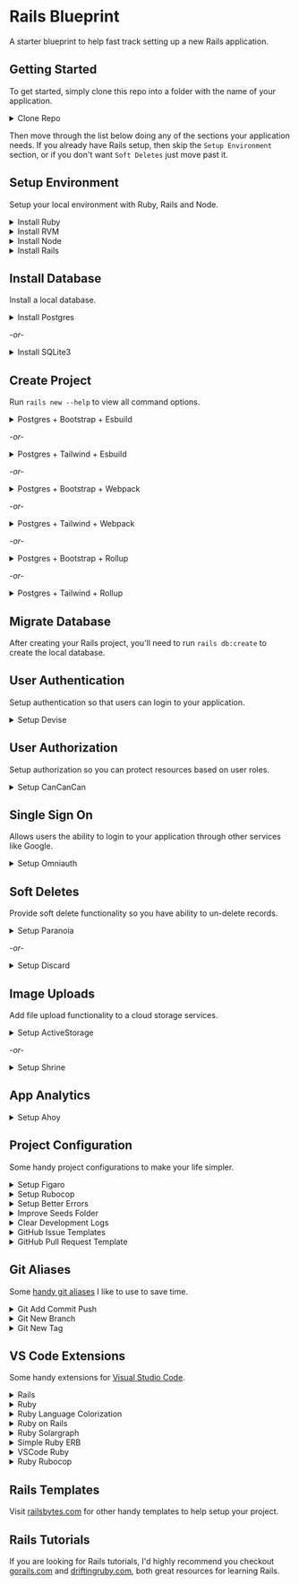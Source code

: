 # Rails Blueprint
A starter blueprint to help fast track setting up a new Rails application.

## Getting Started
To get started, simply clone this repo into a folder with the name of your application. 

<details>
  <summary>Clone Repo</summary>

  Replace `my_app` with the name of your application.
  ```clone
  git clone https://github.com/dalezak/rails-blueprint.git my_app
  ```
</details>

Then move through the list below doing any of the sections your application needs. If you already have Rails setup, then skip the `Setup Environment` section, or if you don't want `Soft Deletes` just move past it.

## Setup Environment
Setup your local environment with Ruby, Rails and Node.
<details>
  <summary>Install Ruby</summary>

  Visit [Rails > Getting Started > Installing Ruby](https://guides.rubyonrails.org/getting_started.html#installing-ruby) for instructions on installing the Ruby language.

  ```console
  ruby -v 
  ```
</details>

<details>
  <summary>Install RVM</summary>

  Visit [RVM > Install](https://rvm.io/rvm/install) for instructions on setting up RVM so you can easily switch between different version of Ruby.

  ```console
  rvm --default use 3.0.0 
  ```
</details>

<details>
  <summary>Install Node</summary>

  Visit [Rails > Getting Started > Installing Node](https://guides.rubyonrails.org/getting_started.html#installing-node-js-and-yarn) for instructions on setting up Node and Yarn.

  ```console
  npm -v
  ```
  
  ```console
  yarn -v
  ```
</details>

<details>
  <summary>Install Rails</summary>

  Visit [Rails > Getting Started](https://guides.rubyonrails.org/getting_started.html#creating-a-new-rails-project-installing-rails-installing-rails) for instructions on installing Rails framework.

  ```console
  gem install rails -v 7.0.0
  ```
  
  ```console
  rails -v
  ```
</details>

## Install Database
Install a local database.
<details>
  <summary>Install Postgres</summary>

  Visit [Postgres > Download](https://www.postgresql.org/download/macosx/) for instructions on installing Postgres database.

  ```console
  psql --version
  ```
</details>

_-or-_

<details>
  <summary>Install SQLite3</summary>

  Visit [Rails > Getting_started > Installing SQLite](https://guides.rubyonrails.org/getting_started.html#installing-sqlite3) for instructions on installing SQlite database.
</details>

## Create Project
Run `rails new --help` to view all command options.

<details>
  <summary>Postgres + Bootstrap + Esbuild</summary>

  Creates a new Rails project with Postgres database, Bootstrap css and ESbuild javascript.
  ```console
  rails new . -s --git --database=postgresql --css=bootstrap --javascript=esbuild
  ```
</details>

_-or-_

<details>
  <summary>Postgres + Tailwind + Esbuild</summary>

  Creates a new Rails project with Postgres database, Tailwind css and ESbuild javascript.
  ```console
  rails new . -s --git --database=postgresql --css=tailwind --javascript=esbuild
  ```
</details>

_-or-_

<details>
  <summary>Postgres + Bootstrap + Webpack</summary>

  Creates a new Rails project with Postgres database, Bootstrap css and Webpack javascript.
  ```console
  rails new . -s --git --database=postgresql --css=bootstrap --javascript=webpack
  ```
</details>

_-or-_

<details>
  <summary>Postgres + Tailwind + Webpack</summary>

  Creates a new Rails project with Postgres database, Tailwind css and Webpack javascript.
  ```console
  rails new . -s --git --database=postgresql --css=tailwind --javascript=webpack
  ```
</details>

_-or-_

<details>
  <summary>Postgres + Bootstrap + Rollup</summary>

  Creates a new Rails project with Postgres database, Bootstrap css and Rollup javascript.
  ```console
  rails new . -s --git --database=postgresql --css=bootstrap --javascript=rollup
  ```
</details>

_-or-_

<details>
  <summary>Postgres + Tailwind + Rollup</summary>

  Creates a new Rails project with Postgres database, Tailwind css and Rollup javascript.
  ```console
  rails new . -s --git --database=postgresql --css=tailwind --javascript=rollup
  ```
</details>

## Migrate Database
After creating your Rails project, you'll need to run `rails db:create` to create the local database.

## User Authentication
Setup authentication so that users can login to your application.

<details>
  <summary>Setup Devise</summary>

  [Devise](https://github.com/heartcombo/devise) is flexible authentication solution for Rails with Warden.

  [This template](https://railsbytes.com/templates/X8Bsjx) adds user authentication to your app using the Devise gem. 
  ```console
    rails app:template LOCATION="https://railsbytes.com/script/X8Bsjx"
  ```
  Installation Questions:
  - What do you want to call your Devise model? `User`
  - Do you want to any extra attributes to User? `y`
  - What attributes? `name` _# use comma separated list of attributes_

  Post Installation Steps:
  1. In `config/environments/development.rb`, add `config.action_mailer.default_url_options = { host: 'localhost', port: 3000 }`
  2. Migrate Database:
  ```console
  rails db:migrate
  ```

  Learning More:
  - [Configuring Models](https://github.com/heartcombo/devise#configuring-models)
  - [Configuring Views](https://github.com/heartcombo/devise#configuring-views)
  - [Controller Filters](https://github.com/heartcombo/devise#controller-filters-and-helpers)
  - [Configuring Routes](https://github.com/heartcombo/devise#configuring-routes)
  - [GoRails Tutorial](https://gorails.com/episodes/user-authentication-with-devise)
</details>

## User Authorization
Setup authorization so you can protect resources based on user roles.

<details>
  <summary>Setup CanCanCan</summary>

  [CanCanCan](https://github.com/CanCanCommunity/cancancan) is authorization Gem for Ruby on Rails.

  [This template](https://railsbytes.com/templates/V33sj3) add CanCanCan gem and generates default abilities file. 
  ```console
  rails app:template LOCATION='https://railsbytes.com/script/V33sj3'
  ```

  Learning More:
  - [Defining Abilities](https://github.com/CanCanCommunity/cancancan#define-abilities)
  - [Checking Abilities](https://github.com/CanCanCommunity/cancancan#check-abilities)
  - [Controller Helpers](https://github.com/CanCanCommunity/cancancan#controller-helpers)
  - [Developer Guide](https://github.com/CanCanCommunity/cancancan/blob/develop/docs/README.md)
  - [GoRails Tutorial](https://gorails.com/episodes/authorization-with-cancancan)
</details>

## Single Sign On
Allows users the ability to login to your application through other services like Google.

<details>
  <summary>Setup Omniauth</summary>

  [Omniauth](https://github.com/omniauth/omniauth) is a flexible authentication system utilizing Rack middleware. 

  [This template](https://railsbytes.com/templates/xkjsK3) adds Omniauth gem, creates sessions, registrations and omniauth controllers
  ```console
  rails app:template LOCATION='https://railsbytes.com/script/xkjsK3'
  ```

  Post Installation Steps:
  1. Add Omniauth routes to  `config/routes.rb`
  ```console
  devise_for :users,
    controllers: {
      sessions: "sessions",
      registrations: "registrations",
      omniauth_callbacks: "omniauth",
    }
  ```

  Learning More:
  - [Getting Started](https://github.com/omniauth/omniauth/wiki#getting-started)
  - [GoRails Tutorial](https://gorails.com/episodes/omniauth-twitter-sign-in)
</details>

## Soft Deletes
Provide soft delete functionality so you have ability to un-delete records.

<details>
  <summary>Setup Paranoia</summary>

  [Paranoia](https://github.com/rubysherpas/paranoia) provides soft deletes functionality to ActiveRecord.

  [This template](https://railsbytes.com/templates/Xg8s3J) installs the Paranoia gem for soft deletes.
  ```console
  rails app:template LOCATION='https://railsbytes.com/script/Xg8s3J'
  ```

  Learning More:
  - [Migrate Models](https://github.com/rubysherpas/paranoia#run-your-migrations-for-the-desired-models)
  - [Model Usage](https://github.com/rubysherpas/paranoia#usage)
  - [GoRails Tutorial](https://gorails.com/episodes/soft-delete-with-paranoia)
</details>

_-or-_

<details>
  <summary>Setup Discard</summary>

  [Discard](https://github.com/jhawthorn/discard), soft deletes for ActiveRecord done right.

  [This template](https://railsbytes.com/templates/z0gsEQ) installs the Discard gem for soft deletes.
  ```console
  rails app:template LOCATION='https://railsbytes.com/templates/z0gsEQ'
  ```

  Learning More:
  - [Migrate Models](https://github.com/jhawthorn/discard#usage)
  - [Discard Record](https://github.com/jhawthorn/discard#discard-a-record)
  - [Undiscard Record](https://github.com/jhawthorn/discard#undiscard-a-record)
  - [Default Scopes](https://github.com/jhawthorn/discard#default-scope)
</details>

## Image Uploads
Add file upload functionality to a cloud storage services.

<details>
  <summary>Setup ActiveStorage</summary>

  [ActiveStorage](https://edgeguides.rubyonrails.org/active_storage_overview.html) facilitates uploading files to a cloud storage service like Amazon S3, Google Cloud Storage, or Microsoft Azure.

  [This template](https://railsbytes.com/templates/zJosLx) adds ActiveStorage to your Rails app.
  ```console
  rails app:template LOCATION='https://railsbytes.com/script/zJosLx'
  ```
</details>

_-or-_

<details>
  <summary>Setup Shrine</summary>

  [Shrine](https://github.com/shrinerb/shrine) is a modular file upload toolkit that allows direct uploads to Amazon S3, resumable uploads, image processing and more.

  [This template](https://railsbytes.com/templates/xYasLK) installs Shrine gem, config initializer, plus adds some handy uploaders you can use.
  ```console
  rails app:template LOCATION='https://railsbytes.com/script/xYasLK'
  ```
</details>

## App Analytics

<details>
  <summary>Setup Ahoy</summary>

  [Ahoy](https://github.com/ankane/ahoy) is simple, powerful, first-party analytics for Rails.

  [This template](https://railsbytes.com/templates/V1bs4X) adds Ahoy gem, runs its initializer and then migrates the database.
  ```console
  rails app:template LOCATION='https://railsbytes.com/script/V1bs4X'
  ```
</details>

## Project Configuration
Some handy project configurations to make your life simpler.

<details>
  <summary>Setup Figaro</summary>

  [Figaro](https://github.com/laserlemon/figaro) is simple Heroku-friendly configuration using ENV and a single YAML file.

  [This template](https://railsbytes.com/templates/VRZs9V) adds Figaro for simple configuration using ENV and a single YAML file.
  ```console
  rails app:template LOCATION="https://railsbytes.com/script/VRZs9V"
  ```
</details>

<details>
  <summary>Setup Rubocop</summary>

  [Rubocop](https://github.com/rubocop/rubocop-rails) is an extension focused on enforcing Rails best practices and coding conventions.

  [This template](https://railsbytes.com/templates/XE5sl5) adds rubocop to your Rails app.
  ```console
  rails app:template LOCATION="https://railsbytes.com/script/XE5sl5"
  ```
</details>

<details>
  <summary>Setup Better Errors</summary>

  [Foreman](https://github.com/BetterErrors/better_errors) is better error page for Rack apps.

  [This template](https://railsbytes.com/templates/V33s0D) adds Better Errors and Binding of Caller gems.
  ```console
  rails app:template LOCATION="https://railsbytes.com/script/V33s0D"
  ```
</details>

<details>
  <summary>Improve Seeds Folder</summary>

  Organize your seeds files into environment folders and execute them in alphanumeric order.

  [This template](https://railsbytes.com/templates/xGqsmL) sets up environment specific seeds folders.
  ```console
  rails app:template LOCATION='https://railsbytes.com/script/xGqsmL'
  ```
</details>

<details>
  <summary>Clear Development Logs</summary>

  Automatically clear development logs when they get over 2mb.

  [This template](https://railsbytes.com/templates/VZgs77) adds an initializer to clear development logs.
  ```console
  rails app:template LOCATION='https://railsbytes.com/script/VZgs77'
  ```
</details>

<details>
  <summary>GitHub Issue Templates</summary>

  Creates bug reports, feature requests and code maintenance issue templates in GitHub.

  [This template](https://railsbytes.com/public/templates/XvEs4K) adds some handy GitHub issue templates.
  ```console
  rails app:template LOCATION='https://railsbytes.com/script/XvEs4K'
  ```
</details>

<details>
  <summary>GitHub Pull Request Template</summary>

  Creates a pull request template for GitHub.

  [This template](https://railsbytes.com/public/templates/VdrsPl) add a GitHub pull request template.
  ```console
  rails app:template LOCATION='https://railsbytes.com/script/VdrsPl'
  ```
</details>

## Git Aliases
Some [handy git aliases](https://dev.to/dalezak/git-aliases-are-like-superpowers-3bp4) I like to use to save time.

<details>
  <summary>Git Add Commit Push</summary>

  This alias does a git add, commit and push all on one line. 

  ```console
  git config --global alias.add-commit-push '!git add -A && git commit -m "$1" && git push && git status'
  ```

  You can use the `add-commit-push` alias like this.
  ```console
  git add-commit-push "Add, commit, push in one line!"
  ```
</details>

<details>
  <summary>Git New Branch</summary>

  This alias adds, commits and pushes current changes to a new branch.

  ```console
  git config --global alias.new-branch '!git checkout -b "$1" && git add -A && git commit -m "$2" && git push -u origin "$1" && git status'
  ```

  You can use the `new-branch` alias like this.
  ```console
  git new-branch "123-my-branch" "Checkout, add, commit, push!"
  ```
</details>

<details>
  <summary>Git New Tag</summary>

  This alias creates a new tag and pushes it using the timestamp for naming.

  ```console
  git config --global alias.new-tag '!git tag -a -m `date +'%Y-%m-%d_%H-%M'` `date +'%Y-%m-%d_%H-%M'` && git push origin `date +'%Y-%m-%d_%H-%M'` && git status'
  ```

  You can use the `new-tag` alias like this.
  ```console
  git new-tag
  ```
</details>

## VS Code Extensions
Some handy extensions for [Visual Studio Code](https://code.visualstudio.com).

<details>
  <summary>Rails</summary>

  Ruby on Rails support for Visual Studio Code

  [https://marketplace.visualstudio.com/items?itemName=bung87.rails](https://marketplace.visualstudio.com/items?itemName=bung87.rails)
</details>

<details>
  <summary>Ruby</summary>

  This extension provides enhanced Ruby language and debugging support for Visual Studio Code

  [https://marketplace.visualstudio.com/items?itemName=rebornix.Ruby](https://marketplace.visualstudio.com/items?itemName=rebornix.Ruby)
</details>

<details>
  <summary>Ruby Language Colorization</summary>

  Ruby Language Colorization for Visual Studio Code

  [https://marketplace.visualstudio.com/items?itemName=groksrc.ruby](https://marketplace.visualstudio.com/items?itemName=groksrc.ruby)
</details>

<details>
  <summary>Ruby on Rails</summary>

  This extension for Visual Studio Code adds snippets for Ruby on rails.

  [https://marketplace.visualstudio.com/items?itemName=hridoy.rails-snippets](https://marketplace.visualstudio.com/items?itemName=hridoy.rails-snippets)
</details>

<details>
  <summary>Ruby Solargraph</summary>

  Solargraph is a language server that provides intellisense, code completion, and inline documentation for Ruby.

  [https://marketplace.visualstudio.com/items?itemName=castwide.solargraph](https://marketplace.visualstudio.com/items?itemName=castwide.solargraph)
</details>

<details>
  <summary>Simple Ruby ERB</summary>

  This extensions tries to provide simple Ruby and ERB support to Visual Studio Code without messing with linting or debugging.

  [https://marketplace.visualstudio.com/items?itemName=vortizhe.simple-ruby-erb](https://marketplace.visualstudio.com/items?itemName=vortizhe.simple-ruby-erb)
</details>

<details>
  <summary>VSCode Ruby</summary>

  This extension provides improved syntax highlighting, language configuration, and snippets to Ruby and ERB files within Visual Studio Code.

  [https://marketplace.visualstudio.com/items?itemName=wingrunr21.vscode-ruby](https://marketplace.visualstudio.com/items?itemName=wingrunr21.vscode-ruby)
</details>

<details>
  <summary>Ruby Rubocop</summary>

  This extension provides interfaces to rubocop for vscode.

  [https://marketplace.visualstudio.com/items?itemName=misogi.ruby-rubocop](https://marketplace.visualstudio.com/items?itemName=misogi.ruby-rubocop)
</details>

## Rails Templates
Visit [railsbytes.com](https://railsbytes.com/public/templates) for other handy templates to help setup your project.

## Rails Tutorials

If you are looking for Rails tutorials, I'd highly recommend you checkout [gorails.com](https://gorails.com) and [driftingruby.com](https://www.driftingruby.com), both great resources for learning Rails.
